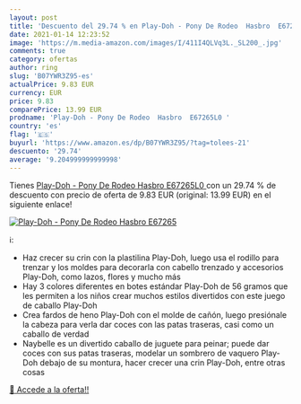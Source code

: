 ```yaml
---
layout: post
title: 'Descuento del 29.74 % en Play-Doh - Pony De Rodeo  Hasbro  E67265'
date: 2021-01-14 12:23:52
image: 'https://m.media-amazon.com/images/I/411I4QLVq3L._SL200_.jpg'
comments: true
category: ofertas
author: ring
slug: 'B07YWR3Z95-es'
actualPrice: 9.83 EUR
currency: EUR
price: 9.83
comparePrice: 13.99 EUR
prodname: 'Play-Doh - Pony De Rodeo  Hasbro  E67265L0 '
country: 'es'
flag: '🇪🇸'
buyurl: 'https://www.amazon.es/dp/B07YWR3Z95/?tag=tolees-21'
descuento: '29.74'
average: '9.204999999999998'
---
```


Tienes [Play-Doh - Pony De Rodeo  Hasbro  E67265L0 ](https://www.amazon.es/dp/B07YWR3Z95/?tag=tolees-21) con un 29.74 % de descuento con precio de oferta de 9.83 EUR (original: 13.99 EUR) en el siguiente enlace!

[![Play-Doh - Pony De Rodeo  Hasbro  E67265](https://m.media-amazon.com/images/I/411I4QLVq3L._SL200_.jpg)](https://www.amazon.es/dp/B07YWR3Z95/?tag=tolees-21)

ℹ️:

- Haz crecer su crin con la plastilina Play-Doh, luego usa el rodillo para trenzar y los moldes para decorarla con cabello trenzado y accesorios Play-Doh, como lazos, flores y mucho más
- Hay 3 colores diferentes en botes estándar Play-Doh de 56 gramos que les permiten a los niños crear muchos estilos divertidos con este juego de caballo Play-Doh
- Crea fardos de heno Play-Doh con el molde de cañón, luego presiónale la cabeza para verla dar coces con las patas traseras, casi como un caballo de verdad
- Naybelle es un divertido caballo de juguete para peinar; puede dar coces con sus patas traseras, modelar un sombrero de vaquero Play-Doh debajo de su montura, hacer crecer una crin Play-Doh, entre otras cosas

[🛒 Accede a la oferta!!](https://www.amazon.es/dp/B07YWR3Z95/?tag=tolees-21)
